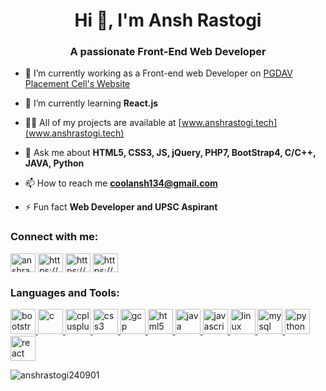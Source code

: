 <h1 align="center">Hi 👋, I'm Ansh Rastogi</h1>
<h3 align="center">A passionate Front-End Web Developer</h3>

- 🔭 I’m currently working as a Front-end web Developer on [PGDAV Placement Cell's Website](www.pgdavplacementcell.in)

- 🌱 I’m currently learning **React.js**

- 👨‍💻 All of my projects are available at [www.anshrastogi.tech](www.anshrastogi.tech)

- 💬 Ask me about **HTML5, CSS3, JS, jQuery, PHP7, BootStrap4, C/C++, JAVA, Python**

- 📫 How to reach me **coolansh134@gmail.com**

- ⚡ Fun fact **Web Developer and UPSC Aspirant**

<p align="left">
<h3 align="left">Connect with me:</h3>
<a href="https://twitter.com/anshrastogi08" target="blank"><img align="center" src="https://cdn.jsdelivr.net/npm/simple-icons@3.0.1/icons/twitter.svg" alt="anshrastogi08" height="30" width="40" /></a>
<a href="https://linkedin.com/in/https://www.linkedin.com/in/ansh-rastogi06/" target="blank"><img align="center" src="https://cdn.jsdelivr.net/npm/simple-icons@3.0.1/icons/linkedin.svg" alt="https://www.linkedin.com/in/ansh-rastogi06/" height="30" width="40" /></a>
<a href="https://fb.com/https://www.facebook.com/anshrastogi.01.cool" target="blank"><img align="center" src="https://cdn.jsdelivr.net/npm/simple-icons@3.0.1/icons/facebook.svg" alt="https://www.facebook.com/anshrastogi.01.cool" height="30" width="40" /></a>
<a href="https://instagram.com/https://www.instagram.com/i_m_anshrastogi/?igshid=q7tz03hh7qg0" target="blank"><img align="center" src="https://cdn.jsdelivr.net/npm/simple-icons@3.0.1/icons/instagram.svg" alt="https://www.instagram.com/i_m_anshrastogi/?igshid=q7tz03hh7qg0" height="30" width="40" /></a>
</p>

<h3 align="left">Languages and Tools:</h3>
<p align="left"> <a href="https://getbootstrap.com" target="_blank"> <img src="https://devicons.github.io/devicon/devicon.git/icons/bootstrap/bootstrap-plain.svg" alt="bootstrap" width="40" height="40"/> </a> <a href="https://www.cprogramming.com/" target="_blank"> <img src="https://devicons.github.io/devicon/devicon.git/icons/c/c-original.svg" alt="c" width="40" height="40"/> </a> <a href="https://www.w3schools.com/cpp/" target="_blank"> <img src="https://devicons.github.io/devicon/devicon.git/icons/cplusplus/cplusplus-original.svg" alt="cplusplus" width="40" height="40"/> </a> <a href="https://www.w3schools.com/css/" target="_blank"> <img src="https://devicons.github.io/devicon/devicon.git/icons/css3/css3-original-wordmark.svg" alt="css3" width="40" height="40"/> </a> <a href="https://cloud.google.com" target="_blank"> <img src="https://www.vectorlogo.zone/logos/google_cloud/google_cloud-icon.svg" alt="gcp" width="40" height="40"/> </a> <a href="https://www.w3.org/html/" target="_blank"> <img src="https://devicons.github.io/devicon/devicon.git/icons/html5/html5-original-wordmark.svg" alt="html5" width="40" height="40"/> </a> <a href="https://www.java.com" target="_blank"> <img src="https://devicons.github.io/devicon/devicon.git/icons/java/java-original-wordmark.svg" alt="java" width="40" height="40"/> </a> <a href="https://developer.mozilla.org/en-US/docs/Web/JavaScript" target="_blank"> <img src="https://devicons.github.io/devicon/devicon.git/icons/javascript/javascript-original.svg" alt="javascript" width="40" height="40"/> </a> <a href="https://www.linux.org/" target="_blank"> <img src="https://devicons.github.io/devicon/devicon.git/icons/linux/linux-original.svg" alt="linux" width="40" height="40"/> </a> <a href="https://www.mysql.com/" target="_blank"> <img src="https://devicons.github.io/devicon/devicon.git/icons/mysql/mysql-original-wordmark.svg" alt="mysql" width="40" height="40"/> </a> <a href="https://www.python.org" target="_blank"> <img src="https://devicons.github.io/devicon/devicon.git/icons/python/python-original.svg" alt="python" width="40" height="40"/> </a> <a href="https://reactjs.org/" target="_blank"> <img src="https://devicons.github.io/devicon/devicon.git/icons/react/react-original-wordmark.svg" alt="react" width="40" height="40"/> </a> </p>

<p><img align="center" src="https://github-readme-stats.vercel.app/api/top-langs/?username=anshrastogi240901&layout=compact" alt="anshrastogi240901" /></p>

